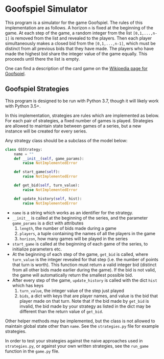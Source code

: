 # Goofspiel Simulator
This program is a simulator for the game Goofspiel.
The rules of this implementation are as follows.
A horizon `n` is fixed at the beginning of the game.
At each step of the game, a random integer from the list `[0,1,...,n-1]` is removed from the list and revealed to the players.
Then each player simultaneously makes a closed bid from the `[0,1,...,n-1]`, which must be distinct from all previous bids that they have made.
The players who have made the highest bid share the integer value of the game equally.
This proceeds until there the list is empty.

One can find a description of the card game on the [Wikipedia page for Goofspiel](https://en.wikipedia.org/wiki/Goofspiel#Game_play).

## Goofspiel Strategies
This program is designed to be run with Python 3.7, though it will likely work with Python 3.5+.

In this implementation, strategies are rules which are implemented as below.
For each pair of strategies, a fixed number of games is played.
Strategies are allowed to maintain state between games of a series, but a new instance will be created for every series.

Any strategy class should be a subclass of the model below:
~~~python
class GSStrategy:
    name = ""
    def __init__(self, game_params):
        raise NotImplementedError

    def start_game(self):
        raise NotImplementedError

    def get_bid(self, turn_value):
        raise NotImplementedError

    def update_history(self, hist):
        raise NotImplementedError
~~~
- `name` is a string which works as an identifier for the strategy.
- `__init__` is called at the beginning of the series, and the parameter `game_params` is a dict with attributes
  1. `length`, the number of bids made during a game
  2. `players`, a tuple containing the names of all the players in the game
  3. `horizon`, how many games will be played in the series
- `start_game` is called at the beginning of each game of the series, to initialize parameters etc.
- At the beginning of each step of the game, `get_bid` is called, where `turn_value` is the integer revealed for that step (i.e. the number of points that turn is worth).
  This function must return a valid integer bid (distinct from all other bids made earlier during the game).
  If the bid is not valid, the game will automatically return the smallest possible bid.
- After every step of the game, `update_history` is called with the dict `hist` which has keys
  1. `turn_value`, the integer value of the step just played
  2. `bids`, a dict with keys that are player names, and value is the bid that player made on that turn.
  Note that if the bid made by `get_bid` is invalid, the bid made by your strategy as listed in the dict may be different than the return value of `get_bid`.

Other helper methods may be implemented, but the class is not allowed to maintain global state other than `name`.
See the `strategies.py` file for example strategies.

In order to test your strategies against the naive approaches used in `strategies.py`, or against your own written strategies, see the `run_game` function in the `game.py` file.
